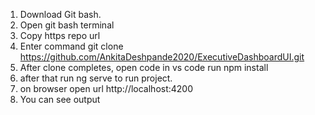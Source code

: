 1. Download Git bash.
2. Open git bash terminal
3. Copy https repo url
4. Enter command git clone https://github.com/AnkitaDeshpande2020/ExecutiveDashboardUI.git
5. After clone completes, open code in vs code run npm install
6. after that run ng serve to run project.
7. on browser open url http://localhost:4200
8. You can see output
